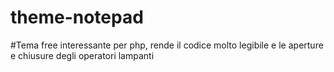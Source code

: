 # theme-notepad
#Tema free interessante per php, rende il codice molto legibile e le aperture e chiusure degli operatori lampanti
